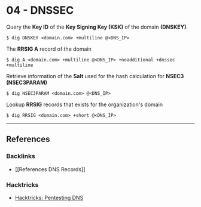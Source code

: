 # 04 - DNSSEC

Query the **Key ID** of the **Key Signing Key (KSK)** of the domain **(DNSKEY)**.

```
$ dig DNSKEY <domain.com> +multiline @<DNS_IP>
```

The **RRSIG A** record of the domain

```
$ dig A <domain.com> +multiline @<DNS_IP> +noadditional +dnssec +multiline
```

Retrieve information of the **Salt** used for the hash calculation for **NSEC3 (NSEC3PARAM)**

```
$ dig NSEC3PARAM <domain.com> @<DNS_IP>
```

Lookup **RRSIG** records that exists for the organization's domain

```
$ dig RRSIG <domain.com> +short @<DNS_IP>
```

---
## References

### Backlinks

- [[References DNS Records]]

### Hacktricks

- [Hacktricks: Pentesting DNS](https://book.hacktricks.xyz/pentesting/pentesting-dns)